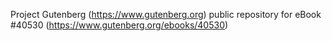 Project Gutenberg (https://www.gutenberg.org) public repository for eBook #40530 (https://www.gutenberg.org/ebooks/40530)
